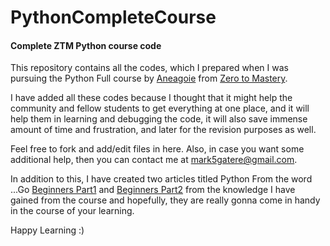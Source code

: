 # PythonCompleteCourse
#### Complete ZTM Python course code

This repository contains all the codes, which I prepared when I was pursuing the Python Full course by [Aneagoie](https://twitter.com/AndreiNeagoie) from [Zero to Mastery](https://zerotomastery.io/).

I have added all these codes because I thought that it might help the community and fellow students to get everything at one place, and it will help them in learning and debugging the code, it will also save immense amount of time and frustration, and later for the revision purposes as well.


Feel free to fork and add/edit files in here. Also, in case you want some additional help, then you can contact me at mark5gatere@gmail.com.

In addition to this, I have created two articles titled Python From the word ...Go [Beginners Part1](https://dev.to/gateremark/python-from-the-word-go-4h93) and [Beginners Part2](https://dev.to/gateremark/python-from-the-word-go-pt2-31k0) from the knowledge I have gained from the course and hopefully, they are really gonna come in handy in the course of your learning.

Happy Learning :)